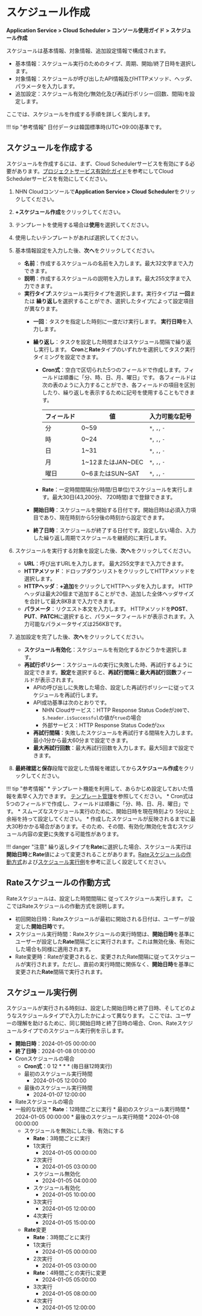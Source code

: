 # スケジュール作成
**Application Service > Cloud Scheduler > コンソール使用ガイド > スケジュール作成**


スケジュールは基本情報、対象情報、追加設定情報で構成されます。

* 基本情報：スケジュール実行のためのタイプ、周期、開始/終了日時を選択します。
* 対象情報：スケジュールが呼び出したAPI情報及びHTTPメソッド、ヘッダ、パラメータを入力します。
* 追加設定：スケジュール有効化/無効化及び再試行ポリシー(回数、間隔)を設定します。

ここでは、スケジュールを作成する手順を詳しく案内します。

!!! tip "参考情報"
    日付データは韓国標準時(UTC+09:00)基準です。


## スケジュールを作成する

スケジュールを作成するには、まず、Cloud Schedulerサービスを有効にする必要があります。[プロジェクトサービス有効化ガイド](https://docs.nhncloud.com/ja/nhncloud/ja/console-guide/#_20)を参考にしてCloud Schedulerサービスを有効にしてください。

1. NHN Cloudコンソールで**Application Service > Cloud Scheduler**をクリックしてください。

1. **+スケジュール作成**をクリックしてください。

1. テンプレートを使用する場合は**使用**を選択してください。

1. 使用したいテンプレートがあれば選択してください。

1. 基本情報設定を入力した後、**次へ**をクリックしてください。
    * **名前**：作成するスケジュールの名前を入力します。最大32文字まで入力できます。 
    * **説明**：作成するスケジュールの説明を入力します。最大255文字まで入力できます。
    * **実行タイプ**:スケジュール実行タイプを選択します。実行タイプは **一回**または **繰り返し**を選択することができ、選択したタイプによって設定項目が異なります。
        * **一回**：タスクを指定した時刻に一度だけ実行します。 **実行日時**を入力します。
        * **繰り返し**：タスクを設定した時間またはスケジュール間隔で繰り返し実行します。 **Cron**と**Rate**タイプのいずれかを選択してタスク実行タイミングを設定できます。
            * **Cron式**：空白で区切られた5つのフィールドで作成します。フィールドは順番に「分、時、日、月、曜日」です。 各フィールドは次の表のように入力することができ、各フィールドの項目を区別したり、繰り返しを表示するために記号を使用することもできます。

              | フィールド | 値 | 入力可能な記号 |
              | --- | --- | --- |
              | 分 | 0~59 | `*`, `,`, `-` |
              | 時 | 0~24 | `*`, `,`, `-` |
              | 日 | 1~31 | `*`, `,`, `-` |
              | 月 | 1~12またはJAN~DEC | `*`, `,`, `-` |
              | 曜日 | 0~6またはSUN~SAT | `*`, `,`, `-` | 

            * **Rate**：一定時間間隔(分/時間/日単位)でスケジュールを実行します。最大30日(43,200分、 720時間)まで登録できます。
            
        * **開始日時**：スケジュールを開始する日付です。開始日時は必須入力項目であり、現在時刻から5分後の時刻から設定できます。
        * **終了日時**：スケジュールが終了する日付です。設定しない場合、入力した繰り返し周期でスケジュールを継続的に実行します。

1. スケジュールを実行する対象を設定した後、**次へ**をクリックしてください。
    * **URL**：呼び出すURLを入力します。 最大255文字まで入力できます。
    * **HTTPメソッド**：ドロップダウンリストをクリックしてHTTPメソッドを選択します。
    * **HTTPヘッダ**：**+追加**をクリックしてHTTPヘッダを入力します。 HTTPヘッダは最大20個まで追加することができ、追加した全体ヘッダサイズを合計して最大8KBまで入力できます。
    * **パラメータ**：リクエスト本文を入力します。 HTTPメソッドを**POST**、**PUT**、**PATCH**に選択すると、パラメータフィールドが表示されます。入力可能なパラメータサイズは256KBです。

1. 追加設定を完了した後、**次へ**をクリックしてください。
    * **スケジュール有効化**：スケジュールを有効化するかどうかを選択します。
    * **再試行ポリシー**：スケジュールの実行に失敗した時、再試行するように設定できます。**設定**を選択すると、**再試行間隔**と**最大再試行回数**フィールドが表示されます。
        * APIの呼び出しに失敗した場合、設定した再試行ポリシーに従ってスケジュールを再試行します。
        * API成功基準は次のとおりです。
            * NHN Cloudサービス：HTTP Response Status Codeが`200`で、`$.header.isSuccessful`の値が`true`の場合
            * 外部サービス：HTTP Response Status Codeが`2xx`
        * **再試行間隔**：失敗したスケジュールを再試行する間隔を入力します。最小1分から最大60分まで設定できます。
        * **最大再試行回数**：最大再試行回数を入力します。最大5回まで設定できます。

1. **最終確認と保存**段階で設定した情報を確認してから**スケジュール作成**をクリックしてください。

!!! tip "参考情報"
    * テンプレート機能を利用して、あらかじめ設定しておいた情報を素早く入力できます。 [テンプレート管理](manage-schedule-template)を参照してください。
    * Cron式は5つのフィールドで作成し、フィールドは順番に「分、時、日、月、曜日」です。
    * スムーズなスケジュール実行のために、開始日時を現在時刻より 5分以上余裕を持って設定してください。
    * 作成したスケジュールが反映されるまでに最大30秒かかる場合があります。そのため、その間、有効化/無効化を含むスケジュール内容の変更に失敗する可能性があります。
    
!!! danger "注意"
    繰り返しタイプを**Rate**に選択した場合、スケジュール実行は**開始日時**と**Rate**値によって変更されることがあります。[Rateスケジュールの作動方式](create-schedule/#rate)および[スケジュール実行例](create-schedule/#_3)を参考に正しく設定してください。   
   
## Rateスケジュールの作動方式

Rateスケジュールは、設定した時間間隔に 従ってスケジュール実行します。
ここではRateスケジュールの作動方式を説明します。

* 初回開始日時：Rateスケジュールが最初に開始される日付は、ユーザーが設定した**開始日時**です。
* スケジュール実行時間：Rateスケジュールの実行時間は、**開始日時**を基準にユーザーが設定した**Rate**間隔ごとに実行されます。これは無効化後、有効にした場合も同様に適用されます。
* Rate変更時：Rateが変更されると、変更されたRate間隔に従ってスケジュールが実行されます。ただし、直前の実行時間に関係なく、**開始日時**を基準に変更された**Rate**間隔で実行されます。

## スケジュール実行例

スケジュールが実行される時刻は、設定した開始日時と終了日時、そしてどのようなスケジュールタイプで入力したかによって異なります。
ここでは、ユーザーの理解を助けるために、同じ開始日時と終了日時の場合、Cron、Rateスケジュールタイプでのスケジュール実行例を示します。

* **開始日時**：2024-01-05 00:00:00
* **終了日時**：2024-01-08 01:00:00
* Cronスケジュールの場合
    * **Cron式**：0 12 \* \* \* (毎日昼12時実行)
    * 最初のスケジュール実行時間
        * 2024-01-05 12:00:00
    * 最後のスケジュール実行時間
        * 2024-01-07 12:00:00
* Rateスケジュールの場合
* 一般的な状況
        * **Rate**：12時間ごとに実行
        * 最初のスケジュール実行時間
            * 2024-01-05 00:00:00
        * 最後のスケジュール実行時間
            * 2024-01-08 00:00:00
    * スケジュールを無効にした後、有効にする
        * **Rate**：3時間ごとに実行
        * 1次実行
            * 2024-01-05 00:00:00
        * 2次実行
            * 2024-01-05 03:00:00
        * スケジュール無効化
            * 2024-01-05 04:00:00
        * スケジュール有効化
            * 2024-01-05 10:00:00
        * 3次実行
            * 2024-01-05 12:00:00
        * 4次実行
            * 2024-01-05 15:00:00
    * **Rate**変更
        * **Rate**：3時間ごとに実行
        * 1次実行
            * 2024-01-05 00:00:00
        * 2次実行
            * 2024-01-05 03:00:00
        * **Rate**：4時間ごとの実行に変更
            * 2024-01-05 05:00:00
        * 3次実行
            * 2024-01-05 08:00:00
        * 4次実行
            * 2024-01-05 12:00:00
